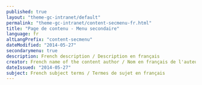 ```yaml
---
published: true
layout: "theme-gc-intranet/default"
permalink: "theme-gc-intranet/content-secmenu-fr.html"
title: "Page de contenu - Menu secondaire"
language: fr
altLangPrefix: "content-secmenu"
dateModified: "2014-05-27"
secondarymenu: true
description: French description / Description en français
creator: French name of the content author / Nom en français de l'auteur du contenu
dateIssued: "2014-05-27"
subject: French subject terms / Termes de sujet en français
---
```


